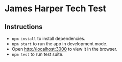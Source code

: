 # James Harper Tech Test

## Instructions
- `npm install` to install dependencies.
- `npm start` to run the app in development mode.
- Open [http://localhost:3000](http://localhost:3000) to view it in the browser.
- `npm test` to run test suite.

